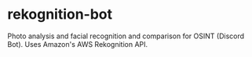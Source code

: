 # rekognition-bot
Photo analysis and facial recognition and comparison for OSINT (Discord Bot). Uses Amazon's AWS Rekognition API.
